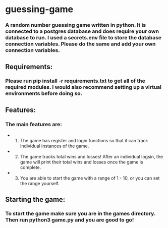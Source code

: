 # guessing-game
### A random number guessing game written in python. It is connected to a postgres database and does require your own database to run. I used a secrets.env file to store the database connection variables. Please do the same and add your own connection variables. 

## Requirements:
### Please run pip install -r requirements.txt to get all of the required modules. I would also recommend setting up a virtual environments before doing so.

## Features:
### The main features are:
- 1. The game has register and login functions so that it can track individual instances of the game. 
- 2. The game tracks total wins and losses! After an individual logsin, the game will print their total wins and losses once the game is complete.
- 3. You are able to start the game with a range of 1 - 10, or you can set the range yourself.

## Starting the game:
### To start the game make sure you are in the games directory. Then run python3 game.py and you are good to go!
